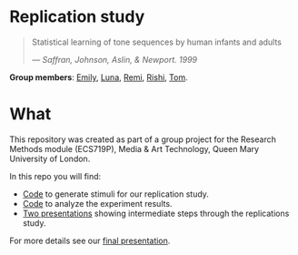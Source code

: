 Replication study
=====================

> Statistical learning of tone sequences by human infants and adults
>
> &mdash; <cite>Saffran, Johnson, Aslin, & Newport. 1999</cite>

**Group members**: [Emily](https://github.com/emidude), [Luna](https://github.com/lunaht), [Remi](https://github.com/remidefleurian), [Rishi](https://github.com/rishi-s), [Tom](https://github.com/nagasaki45).

# What

This repository was created as part of a group project for the Research Methods module (ECS719P), Media & Art Technology, Queen Mary University of London.

In this repo you will find:

- [Code](https://github.com/Nagasaki45/saffran-replication/tree/master/stimuli_generation) to generate stimuli for our replication study.
- [Code](https://github.com/Nagasaki45/saffran-replication/tree/master/analysis) to analyze the experiment results.
- [Two presentations](https://github.com/Nagasaki45/saffran-replication/tree/master/presentations) showing intermediate steps through the replications study.

For more details see our [final presentation](https://docs.google.com/presentation/d/1qNE3Ch9p1atsrZdce9BSwXARJPY8c0UdqffUpfi1Uz0/edit?usp=sharing).
